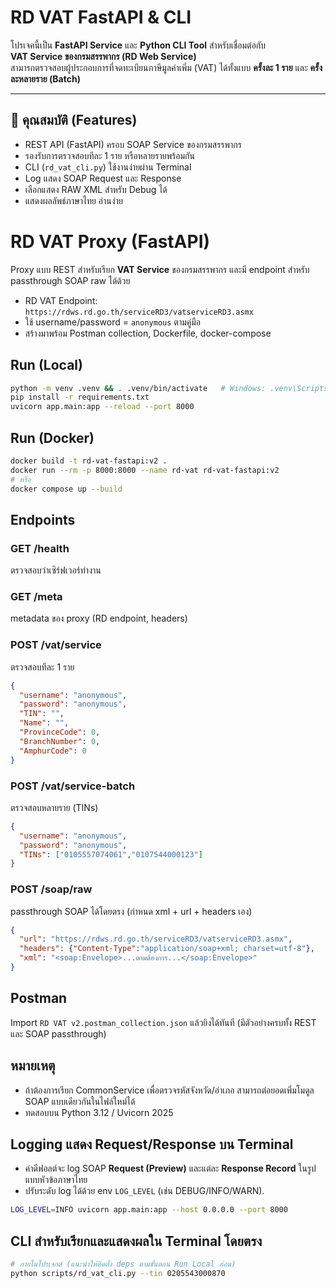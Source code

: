 # RD VAT FastAPI & CLI

โปรเจคนี้เป็น **FastAPI Service** และ **Python CLI Tool** สำหรับเชื่อมต่อกับ  
**VAT Service ของกรมสรรพากร (RD Web Service)**  
สามารถตรวจสอบผู้ประกอบการที่จดทะเบียนภาษีมูลค่าเพิ่ม (VAT) ได้ทั้งแบบ **ครั้งละ 1 ราย** และ **ครั้งละหลายราย (Batch)**  

---

## 🚀 คุณสมบัติ (Features)

- REST API (FastAPI) ครอบ SOAP Service ของกรมสรรพากร
- รองรับการตรวจสอบทีละ 1 ราย หรือหลายรายพร้อมกัน
- CLI (`rd_vat_cli.py`) ใช้งานง่ายผ่าน Terminal
- Log แสดง SOAP Request และ Response
- เลือกแสดง RAW XML สำหรับ Debug ได้
- แสดงผลลัพธ์ภาษาไทย อ่านง่าย

# RD VAT Proxy (FastAPI) 

Proxy แบบ REST สำหรับเรียก **VAT Service** ของกรมสรรพากร และมี endpoint สำหรับ passthrough SOAP raw ได้ด้วย

- RD VAT Endpoint: `https://rdws.rd.go.th/serviceRD3/vatserviceRD3.asmx`
- ใช้ username/password = `anonymous` ตามคู่มือ
- สร้างมาพร้อม Postman collection, Dockerfile, docker-compose

## Run (Local)

```bash
python -m venv .venv && . .venv/bin/activate   # Windows: .venv\Scripts\activate
pip install -r requirements.txt
uvicorn app.main:app --reload --port 8000
```

## Run (Docker)

```bash
docker build -t rd-vat-fastapi:v2 .
docker run --rm -p 8000:8000 --name rd-vat rd-vat-fastapi:v2
# หรือ
docker compose up --build
```

## Endpoints

### GET /health
ตรวจสอบว่าเซิร์ฟเวอร์ทำงาน

### GET /meta
metadata ของ proxy (RD endpoint, headers)

### POST /vat/service
ตรวจสอบทีละ 1 ราย
```json
{
  "username": "anonymous",
  "password": "anonymous",
  "TIN": "",
  "Name": "",
  "ProvinceCode": 0,
  "BranchNumber": 0,
  "AmphurCode": 0
}
```

### POST /vat/service-batch
ตรวจสอบหลายราย (TINs)
```json
{
  "username": "anonymous",
  "password": "anonymous",
  "TINs": ["0105557074061","0107544000123"]
}
```

### POST /soap/raw
passthrough SOAP ได้โดยตรง (กำหนด xml + url + headers เอง)
```json
{
  "url": "https://rdws.rd.go.th/serviceRD3/vatserviceRD3.asmx",
  "headers": {"Content-Type":"application/soap+xml; charset=utf-8"},
  "xml": "<soap:Envelope>...ตามต้องการ...</soap:Envelope>"
}
```

## Postman
Import `RD VAT v2.postman_collection.json` แล้วยิงได้ทันที (มีตัวอย่างครบทั้ง REST และ SOAP passthrough)

## หมายเหตุ
- ถ้าต้องการเรียก CommonService เพื่อตรวจรหัสจังหวัด/อำเภอ สามารถต่อยอดเพิ่มโมดูล SOAP แบบเดียวกันในไฟล์ใหม่ได้
- ทดสอบบน Python 3.12 / Uvicorn 2025


## Logging แสดง Request/Response บน Terminal
- ค่าดีฟอลต์จะ log SOAP **Request (Preview)** และแต่ละ **Response Record** ในรูปแบบหัวข้อภาษาไทย
- ปรับระดับ log ได้ด้วย env `LOG_LEVEL` (เช่น DEBUG/INFO/WARN).

```bash
LOG_LEVEL=INFO uvicorn app.main:app --host 0.0.0.0 --port 8000
```

## CLI สำหรับเรียกและแสดงผลใน Terminal โดยตรง
```bash
# ภายในโปรเจกต์ (แนะนำให้ติดตั้ง deps ตามขั้นตอน Run Local ก่อน)
python scripts/rd_vat_cli.py --tin 0205543000870
```
